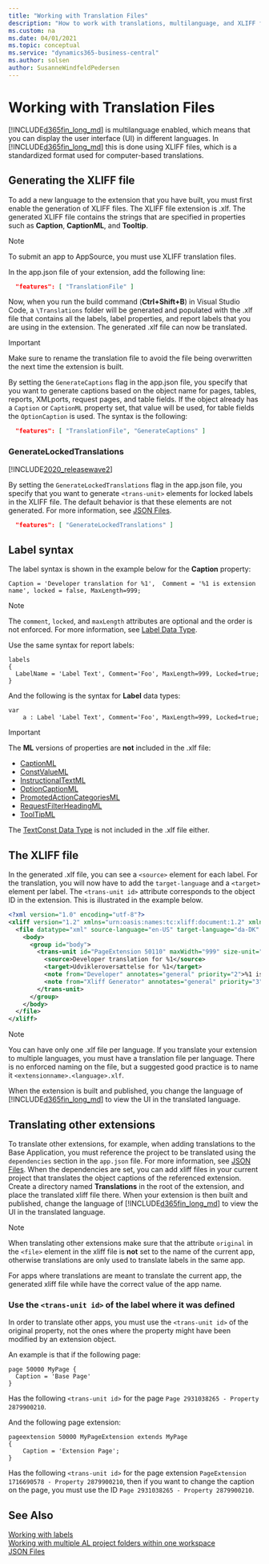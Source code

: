 ```yaml
---
title: "Working with Translation Files"
description: "How to work with translations, multilanguage, and XLIFF files in Business Central"
ms.custom: na
ms.date: 04/01/2021
ms.topic: conceptual
ms.service: "dynamics365-business-central"
ms.author: solsen
author: SusanneWindfeldPedersen
---
```


# Working with Translation Files

[!INCLUDE[d365fin_long_md](includes/d365fin_long_md.md)] is multilanguage enabled, which means that you can display the user interface (UI) in different languages. In [!INCLUDE[d365fin_long_md](includes/d365fin_long_md.md)] this is done using XLIFF files, which is a standardized format used for computer-based translations. 

## Generating the XLIFF file

To add a new language to the extension that you have built, you must first enable the generation of XLIFF files. The XLIFF file extension is .xlf. The generated XLIFF file contains the strings that are specified in properties such as **Caption**, **CaptionML**, and **Tooltip**.

> [!NOTE]  
> To submit an app to AppSource, you must use XLIFF translation files.

In the app.json file of your extension, add the following line:

```json
  "features": [ "TranslationFile" ]
```

Now, when you run the build command (**Ctrl+Shift+B**) in Visual Studio Code, a `\Translations` folder will be generated and populated with the .xlf file that contains all the labels, label properties, and report labels that you are using in the extension. The generated .xlf file can now be translated.

> [!IMPORTANT]  
> Make sure to rename the translation file to avoid the file being overwritten the next time the extension is built.

By setting the `GenerateCaptions` flag in the app.json file, you specify that you want to generate captions based on the object name for pages, tables, reports, XMLports, request pages, and table fields. If the object already has a `Caption` or `CaptionML` property set, that value will be used, for table fields the `OptionCaption` is used. The syntax is the following:

```json
  "features": [ "TranslationFile", "GenerateCaptions" ]
```

### GenerateLockedTranslations

[!INCLUDE[2020_releasewave2](../includes/2020_releasewave2.md)]

By setting the `GenerateLockedTranslations` flag in the app.json file, you specify that you want to generate `<trans-unit>` elements for locked labels in the XLIFF file. The default behavior is that these elements are not generated. For more information, see [JSON Files](devenv-json-files.md).

```json
  "features": [ "GenerateLockedTranslations" ]
```

## Label syntax

The label syntax is shown in the example below for the **Caption** property: 

```AL
Caption = 'Developer translation for %1',  Comment = '%1 is extension name', locked = false, MaxLength=999; 
```

> [!NOTE]  
> The `comment`, `locked`, and `maxLength` attributes are optional and the order is not enforced. For more information, see [Label Data Type](methods-auto/label/label-data-type.md).

Use the same syntax for report labels:  

```AL
labels
{
  LabelName = 'Label Text', Comment='Foo', MaxLength=999, Locked=true;
} 
```

And the following is the syntax for **Label** data types:

```AL
var
    a : Label 'Label Text', Comment='Foo', MaxLength=999, Locked=true;
```

> [!IMPORTANT]  
> The **ML** versions of properties are **not** included in the .xlf file:  
>
> - [CaptionML](properties/devenv-captionml-property.md)
> - [ConstValueML](./properties/devenv-properties.md)
> - [InstructionalTextML](properties/devenv-instructionaltextml-property.md)
> - [OptionCaptionML](properties/devenv-optioncaptionml-property.md)
> - [PromotedActionCategoriesML](properties/devenv-promotedactioncategoriesml-property.md)
> - [RequestFilterHeadingML](properties/devenv-requestfilterheadingml-property.md)
> - [ToolTipML](properties/devenv-tooltipml-property.md)
> 
> The [TextConst Data Type](methods-auto/textconst/textconst-data-type.md) is not included in the .xlf file either.


## The XLIFF file

In the generated .xlf file, you can see a `<source>` element for each label. For the translation, you will now have to add the `target-language` and a `<target>` element per label. The `<trans-unit id>` attribute corresponds to the object ID in the extension. This is illustrated in the example below.

```xml
<?xml version="1.0" encoding="utf-8"?>
<xliff version="1.2" xmlns="urn:oasis:names:tc:xliff:document:1.2" xmlns:xsi="https://www.w3.org/2001/XMLSchema-instance" xsi:schemaLocation="urn:oasis:names:tc:xliff:document:1.2 xliff-core-1.2-transitional.xsd">
  <file datatype="xml" source-language="en-US" target-language="da-DK" original="ALProject16">
    <body>
      <group id="body">
        <trans-unit id="PageExtension 50110" maxWidth="999" size-unit="char" translate="yes" xml:space="preserve">
          <source>Developer translation for %1</source>
          <target>Udvikleroversættelse for %1</target>
          <note from="Developer" annotates="general" priority="2">%1 is extension name</note>
          <note from="Xliff Generator" annotates="general" priority="3">PageExtension - PageExtension</note>
        </trans-unit>
      </group>
    </body>
  </file>
</xliff>
```

> [!NOTE]  
> You can have only one .xlf file per language. If you translate your extension to multiple languages, you must have a translation file per language. There is no enforced naming on the file, but a suggested good practice is to name it `<extensionname>.<language>.xlf`.

When the extension is built and published, you change the language of [!INCLUDE[d365fin_long_md](includes/d365fin_long_md.md)] to view the UI in the translated language. 

## Translating other extensions

To translate other extensions, for example, when adding translations to the Base Application, you must reference the project to be translated using the `dependencies` section in the `app.json` file. For more information, see [JSON Files](devenv-json-files.md). When the dependencies are set, you can add xliff files in your current project that translates the object captions of the referenced extension. Create a directory named **Translations** in the root of the extension, and place the translated xliff file there. When your extension is then built and published, change the language of [!INCLUDE[d365fin_long_md](includes/d365fin_long_md.md)] to view the UI in the translated language. 

> [!NOTE]  
> When translating other extensions make sure that the attribute `original` in the `<file>` element in the xliff file is **not** set to the name of the current app, otherwise translations are only used to translate labels in the same app. 
>
> For apps where translations are meant to translate the current app, the generated xliff file while have the correct value of the app name. 


### Use the `<trans-unit id>` of the label where it was defined

In order to translate other apps, you must use the `<trans-unit id>` of the original property, not the ones where the property might have been modified by an extension object.

An example is that if the following page:

```al
page 50000 MyPage {
  Caption = 'Base Page'
}
```

Has the following `<trans-unit id>` for the page `Page 2931038265 - Property 2879900210`.

And the following page extension:

```al
pageextension 50000 MyPageExtension extends MyPage
{
    Caption = 'Extension Page';
}

```

Has the following `<trans-unit id>` for the page extension `PageExtension 1716690578 - Property 2879900210`, then if you want to change the caption on the page, you must use the ID `Page 2931038265 - Property 2879900210`.


<!-- removing bug 394765
## Translation and Localization apps

> [!NOTE]  
> The following section only applies to versions released before Business Central 2019 release wave 2.

The .xlf files approach cannot be used for translating the base application. If you are working on a translation or localization app (for example for a [country/region localization](readiness/readiness-develop-localization.md)), you must take the .txt file containing the base application translation, and place the file in the root folder of your extension. When the extension is compiled, the .txt file is then packaged with the extension. 

We recommend that you use only one .txt file per language. There is no enforced naming on the .txt files, but a suggested good practice is to name it `<extensionname>.<language>.txt`.  

For more information about importing and exporting .txt files, see [How to: Add Translated Strings By Importing and Exporting Multilanguage Files in Dynamics NAV](/dynamics-nav/how-to--add-translated-strings-by-importing-and-exporting-multilanguage-files).
-->

## See Also

[Working with labels](devenv-using-labels.md)  
[Working with multiple AL project folders within one workspace](devenv-multiroot-workspaces.md)  
[JSON Files](devenv-json-files.md)